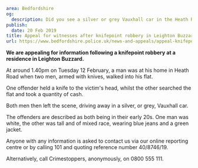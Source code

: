 ```yaml
area: Bedfordshire
og:
  description: Did you see a silver or grey Vauxhall car in the Heath Road area on Tuesday 12 February?
publish:
  date: 20 Feb 2019
title: Appeal for witnesses after knifepoint robbery in Leighton Buzzard
url: https://www.bedfordshire.police.uk/news-and-appeals/appeal-knifepoint-leightonbuzzard-feb2019
```

**We are appealing for information following a knifepoint robbery at a residence in Leighton Buzzard.**

At around 1.40pm on Tuesday 12 February, a man was at his home in Heath Road when two men, armed with knives, walked into his flat.

One offender held a knife to the victim's head, whilst the other searched the flat and took a quantity of cash.

Both men then left the scene, driving away in a silver, or grey, Vauxhall car.

The offenders are described as both being in their early 20s. One man was white, the other was tall and of mixed race, wearing blue jeans and a green jacket.

Anyone with any information is asked to contact us via our online reporting centre or by calling 101 and quoting reference number 40/8746/19.

Alternatively, call Crimestoppers, anonymously, on 0800 555 111.
